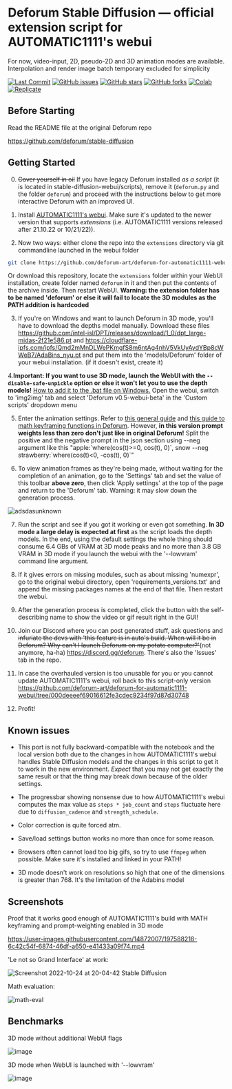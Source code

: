 
# Deforum Stable Diffusion — official extension script for AUTOMATIC1111's webui

For now, video-input, 2D, pseudo-2D and 3D animation modes are available. Interpolation and render image batch temporary excluded for simplicity

<p align="left">
    <a href="https://github.com/deforum-art/deforum-for-automatic1111-webui/commits"><img alt="Last Commit" src="https://img.shields.io/github/last-commit/deforum-art/deforum-for-automatic1111-webui"></a>
    <a href="https://github.com/deforum-art/deforum-for-automatic1111-webui/issues"><img alt="GitHub issues" src="https://img.shields.io/github/issues/deforum-art/deforum-for-automatic1111-webui"></a>
    <a href="https://github.com/deforum-art/deforum-for-automatic1111-webui/stargazers"><img alt="GitHub stars" src="https://img.shields.io/github/stars/deforum-art/deforum-for-automatic1111-webui"></a>
    <a href="https://github.com/deforum-art/deforum-for-automatic1111-webui/network"><img alt="GitHub forks" src="https://img.shields.io/github/forks/deforum-art/deforum-for-automatic1111-webui"></a>
    <a href="https://colab.research.google.com/github/deforum/stable-diffusion/blob/main/Deforum_Stable_Diffusion.ipynb"><img alt="Colab" src="https://colab.research.google.com/assets/colab-badge.svg"></a>  
    <a href="https://replicate.com/deforum/deforum_stable_diffusion"><img alt="Replicate" src="https://replicate.com/deforum/deforum_stable_diffusion/badge"></a>
</p>

## Before Starting

Read the README file at the original Deforum repo

https://github.com/deforum/stable-diffusion

## Getting Started

0. ~~Cover yourself in oil~~ If you have legacy Deforum installed *as a script* (it is located in stable-diffusion-webui/scripts), remove it (`deforum.py` and the folder `deforum`) and proceed with the instructions below to get more interactive Deforum with an improved UI.

1. Install [AUTOMATIC1111's webui](https://github.com/AUTOMATIC1111/stable-diffusion-webui/). Make sure it's updated to the newer version that supports *extensions* (i.e. AUTOMATIC1111 versions released after 21.10.22 or 10/21/22)).

2. Now two ways: either clone the repo into the `extensions` directory via git commandline launched in the webui folder

```sh
git clone https://github.com/deforum-art/deforum-for-automatic1111-webui/ extensions/deforum
```

Or download this repository, locate the `extensions` folder within your WebUI installation, create folder named `deforum` in it and then put the contents of the archive inside. Then restart WebUI. **Warning: the extension folder has to be named 'deforum' or else it will fail to locate the 3D modules as the PATH addition is hardcoded**

3. If you're on Windows and want to launch Deforum in 3D mode, you'll have to download the depths model manually. Download these files https://github.com/intel-isl/DPT/releases/download/1_0/dpt_large-midas-2f21e586.pt and https://cloudflare-ipfs.com/ipfs/Qmd2mMnDLWePKmgfS8m6ntAg4nhV5VkUyAydYBp8cWWeB7/AdaBins_nyu.pt and put them into the 'models/Deforum' folder of your webui installation. (if it doesn't exist, create it)

4.**Important: If you want to use 3D mode, launch the WebUI with the `--disable-safe-unpickle` option or else it won't let you to use the depth models!** [How to add it to the .bat file on Windows.](https://imgur.com/a/TJHglot) Open the webui, switch to 'img2img' tab and select 'Deforum v0.5-webui-beta' in the 'Custom scripts' dropdown menu

5. Enter the animation settings. Refer to [this general guide](https://docs.google.com/document/d/1pEobUknMFMkn8F5TMsv8qRzamXX_75BShMMXV8IFslI/edit) and [this guide to math keyframing functions in Deforum](https://docs.google.com/document/d/1pfW1PwbDIuW0cv-dnuyYj1UzPqe23BlSLTJsqazffXM/edit?usp=sharing). However, **in this version prompt weights less than zero don't just like in original Deforum!** Split the positive and the negative prompt in the json section using --neg argument like this "apple:\`where(cos(t)>=0, cos(t), 0)\`, snow --neg strawberry:\`where(cos(t)<0, -cos(t), 0)\`"

6. To view animation frames as they're being made, without waiting for the completion of an animation, go to the 'Settings' tab and set the value of this toolbar **above zero**, then click 'Apply settings' at the top of the page and return to the 'Deforum' tab. Warning: it may slow down the generation process.

![adsdasunknown](https://user-images.githubusercontent.com/14872007/196064311-1b79866a-e55b-438a-84a7-004ff30829ad.png)


7. Run the script and see if you got it working or even got something. **In 3D mode a large delay is expected at first** as the script loads the depth models. In the end, using the default settings the whole thing should consume 6.4 GBs of VRAM at 3D mode peaks and no more than 3.8 GB VRAM in 3D mode if you launch the webui with the '--lowvram' command line argument.

8. If it gives errors on missing modules, such as about missing 'numexpr', go to the original webui directory, open 'requirements_versions.txt' and append the missing packages names at the end of that file. Then restart the webui.

9. After the generation process is completed, click the button with the self-describing name to show the video or gif result right in the GUI!

10. Join our Discord where you can post generated stuff, ask questions and ~~infuriate the devs with 'this feature is in auto's build. When will it be in Deforum? Why can't I launch Deforum on my potato computer?'~~(not anymore, ha-ha) https://discord.gg/deforum. There's also the 'Issues' tab in the repo.

11. In case the overhauled version is too unusable for you or you cannot update AUTOMATIC1111's webui, roll back to this script-only version https://github.com/deforum-art/deforum-for-automatic1111-webui/tree/000deeeef69016612fe3cdec9234f97d87d30748

12. Profit!

## Known issues

* This port is not fully backward-compatible with the notebook and the local version both due to the changes in how AUTOMATIC1111's webui handles Stable Diffusion models and the changes in this script to get it to work in the new environment. *Expect* that you may not get exactly the same result or that the thing may break down because of the older settings.

* The progressbar showing nonsense due to how AUTOMATIC1111's webui computes the max value as `steps * job_count` and `steps` fluctuate here due to `diffusion_cadence` and `strength_schedule`.

* Color correction is quite forced atm.

* Save/load settings button works no more than once for some reason.

* Browsers often cannot load too big gifs, so try to use `ffmpeg` when possible. Make sure it's installed and linked in your PATH!

* 3D mode doesn't work on resolutions so high that one of the dimensions is greater than 768. It's the limitation of the Adabins model

## Screenshots

Proof that it works good enough of AUTOMATIC1111's build with MATH keyframing and prompt-weighting enabled in 3D mode



https://user-images.githubusercontent.com/14872007/197588218-6c42c54f-6874-46df-a650-e41433a09f74.mp4



'Le not so Grand Interface' at work:


![Screenshot 2022-10-24 at 20-04-42 Stable Diffusion](https://user-images.githubusercontent.com/14872007/197587723-290a7ab6-b272-49ca-aeb3-958d5f1f6a37.png)


Math evaluation:

![math-eval](https://user-images.githubusercontent.com/14872007/195957601-3c3fecab-5ef2-4a2f-9eba-3bb0c70bd4b8.png)


## Benchmarks

3D mode without additional WebUI flags

![image](https://user-images.githubusercontent.com/14872007/196294447-7817f138-ec4b-4001-885f-454f8667100d.png)

3D mode when WebUI is launched with '--lowvram'

![image](https://user-images.githubusercontent.com/14872007/196294517-125fbb27-c06d-4c4b-bcbc-7c743103eff6.png)

